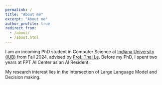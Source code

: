```yaml
---
permalink: /
title: "About me"
excerpt: "About me"
author_profile: true
redirect_from: 
  - /about/
  - /about.html
---
```


I am an incoming PhD student in Computer Science at [Indiana University (IUB)](https://luddy.indiana.edu/index.html) from Fall 2024, advised by [Prof. Thai Le](https://lethaiq.github.io/tql3/). Before my PhD, I spent two years at FPT AI Center as an AI Resident.

My research interest lies in the intersection of Large Language Model and Decision making.